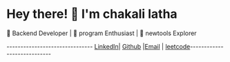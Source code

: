 # Hey there! 👋 I'm chakali latha
🚀 Backend Developer | 🧠 program  Enthusiast | 🧰 newtools Explorer 

  ------------------------------- [LinkedIn](https://www.linkedin.com/in/c-latha-a41634247)| [Github](https://github.com/lathac6) |[Email](chakalilatha13@gmail.com) | [leetcode](https://leetcode.com/u/chakalilatha13/)----------------------------
